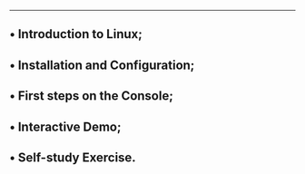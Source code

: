 -----------------------------------------------------------------------------------
• Introduction to Linux;
----------------------------------------------------
• Installation and Configuration;
-------------------------------------------------------
• First steps on the Console;
--------------------------------------------------------
• Interactive Demo;
----------------------------------------------------
• Self-study Exercise.
--------------------------------------------------

